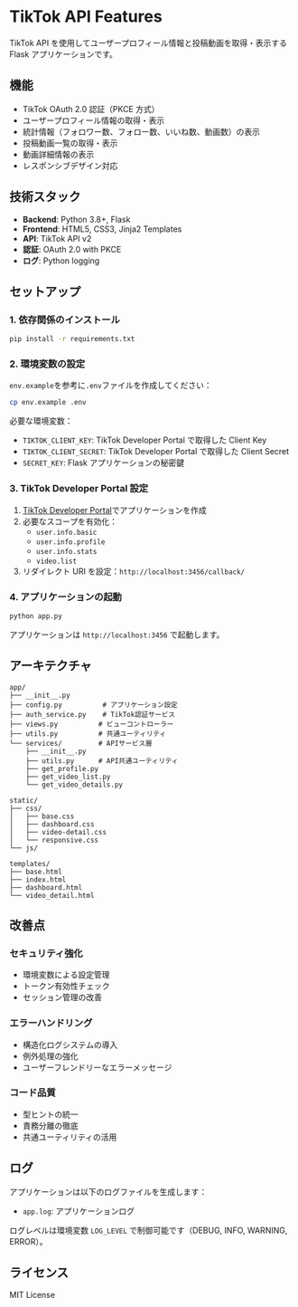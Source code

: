# TikTok API Features

TikTok API を使用してユーザープロフィール情報と投稿動画を取得・表示する Flask アプリケーションです。

## 機能

- TikTok OAuth 2.0 認証（PKCE 方式）
- ユーザープロフィール情報の取得・表示
- 統計情報（フォロワー数、フォロー数、いいね数、動画数）の表示
- 投稿動画一覧の取得・表示
- 動画詳細情報の表示
- レスポンシブデザイン対応

## 技術スタック

- **Backend**: Python 3.8+, Flask
- **Frontend**: HTML5, CSS3, Jinja2 Templates
- **API**: TikTok API v2
- **認証**: OAuth 2.0 with PKCE
- **ログ**: Python logging

## セットアップ

### 1. 依存関係のインストール

```bash
pip install -r requirements.txt
```

### 2. 環境変数の設定

`env.example`を参考に`.env`ファイルを作成してください：

```bash
cp env.example .env
```

必要な環境変数：

- `TIKTOK_CLIENT_KEY`: TikTok Developer Portal で取得した Client Key
- `TIKTOK_CLIENT_SECRET`: TikTok Developer Portal で取得した Client Secret
- `SECRET_KEY`: Flask アプリケーションの秘密鍵

### 3. TikTok Developer Portal 設定

1. [TikTok Developer Portal](https://developers.tiktok.com/)でアプリケーションを作成
2. 必要なスコープを有効化：
   - `user.info.basic`
   - `user.info.profile`
   - `user.info.stats`
   - `video.list`
3. リダイレクト URI を設定：`http://localhost:3456/callback/`

### 4. アプリケーションの起動

```bash
python app.py
```

アプリケーションは `http://localhost:3456` で起動します。

## アーキテクチャ

```
app/
├── __init__.py
├── config.py          # アプリケーション設定
├── auth_service.py    # TikTok認証サービス
├── views.py          # ビューコントローラー
├── utils.py          # 共通ユーティリティ
└── services/         # APIサービス層
    ├── __init__.py
    ├── utils.py      # API共通ユーティリティ
    ├── get_profile.py
    ├── get_video_list.py
    └── get_video_details.py

static/
├── css/
│   ├── base.css
│   ├── dashboard.css
│   ├── video-detail.css
│   └── responsive.css
└── js/

templates/
├── base.html
├── index.html
├── dashboard.html
└── video_detail.html
```

## 改善点

### セキュリティ強化

- 環境変数による設定管理
- トークン有効性チェック
- セッション管理の改善

### エラーハンドリング

- 構造化ログシステムの導入
- 例外処理の強化
- ユーザーフレンドリーなエラーメッセージ

### コード品質

- 型ヒントの統一
- 責務分離の徹底
- 共通ユーティリティの活用

## ログ

アプリケーションは以下のログファイルを生成します：

- `app.log`: アプリケーションログ

ログレベルは環境変数 `LOG_LEVEL` で制御可能です（DEBUG, INFO, WARNING, ERROR）。

## ライセンス

MIT License
